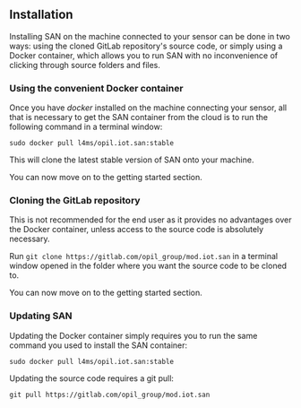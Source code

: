 ## Installation

Installing SAN on the machine connected to your sensor can be done in two ways: using the cloned GitLab repository's source code, or simply using a Docker container, which allows you to run SAN with no inconvenience of clicking through source folders and files.

### Using the convenient Docker container

Once you have *docker* installed on the machine connecting your sensor, all that is necessary to get the SAN container from the cloud is to run the following command in a terminal window:

`sudo docker pull l4ms/opil.iot.san:stable`

This will clone the latest stable version of SAN onto your machine.

You can now move on to the getting started section.

### Cloning the GitLab repository

This is not recommended for the end user as it provides no advantages over the Docker container, unless access to the source code is absolutely necessary.

Run `git clone https://gitlab.com/opil_group/mod.iot.san` in a terminal window opened in the folder where you want the source code to be cloned to.

You can now move on to the getting started section.

### Updating SAN

Updating the Docker container simply requires you to run the same command you used to install the SAN container:

`sudo docker pull l4ms/opil.iot.san:stable`

Updating the source code requires a git pull:

`git pull https://gitlab.com/opil_group/mod.iot.san`
